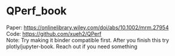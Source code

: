 # QPerf_book
Paper: https://onlinelibrary.wiley.com/doi/abs/10.1002/mrm.27954 <br> 
Code: https://github.com/xueh2/QPerf <br> 
Note: Try making it binder compatible first. After you finish this try plotly/jupyter-book. Reach out if you need something 
